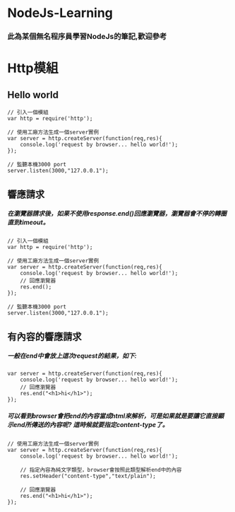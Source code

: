 # NodeJs-Learning
### 此為某個無名程序員學習NodeJs的筆記,歡迎參考

# Http模組

## Hello world

    // 引入一個模組
    var http = require('http');

    // 使用工廠方法生成一個server實例
    var server = http.createServer(function(req,res){
        console.log('request by browser... hello world!');
    });

    // 監聽本機3000 port
    server.listen(3000,"127.0.0.1");

## 響應請求

##### 在瀏覽器請求後，如果不使用response.end()回應瀏覽器，瀏覽器會不停的轉圈直到timeout。

    // 引入一個模組
    var http = require('http');

    // 使用工廠方法生成一個server實例
    var server = http.createServer(function(req,res){
        console.log('request by browser... hello world!');
        // 回應瀏覽器
        res.end();
    });

    // 監聽本機3000 port
    server.listen(3000,"127.0.0.1");

## 有內容的響應請求

##### 一般在end中會放上這次request的結果，如下:

    var server = http.createServer(function(req,res){
        console.log('request by browser... hello world!');
        // 回應瀏覽器
        res.end("<h1>hi</h1>");
    });

##### 可以看到browser會把end的內容當成html來解析，可是如果就是要讓它直接顯示end所傳送的內容呢? 這時候就要指定content-type了。

    // 使用工廠方法生成一個server實例
    var server = http.createServer(function(req,res){
        console.log('request by browser... hello world!');

        // 指定內容為純文字類型，browser會按照此類型解析end中的內容
        res.setHeader("content-type","text/plain");
        
        // 回應瀏覽器
        res.end("<h1>hi</h1>");
    });


